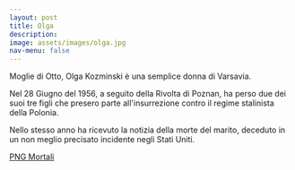 ```yaml
---
layout: post
title: Olga
description:
image: assets/images/olga.jpg
nav-menu: false
---
```


Moglie di Otto, Olga Kozminski è una semplice donna di Varsavia.

Nel 28 Giugno del 1956, a seguito della Rivolta di Poznan, ha perso due dei suoi tre figli che presero parte all'insurrezione contro il regime stalinista della Polonia.

Nello stesso anno ha ricevuto la notizia della morte del marito, deceduto in un non meglio precisato incidente negli Stati Uniti. 

<a href="http://xabacadabra.com/cursed-legacy/png-mortali.html" class="button back">PNG Mortali</a> 